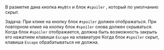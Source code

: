 В разметке дана кнопка `#myBtn` и блок `#spoiler` , который по умолчанию скрыт.

Задача:
При клике на кнопку блок `#spoiler` должен отображаться.
При повторном клике на кнопку блок `#spoiler` снова должен скрываться.
Когда блок `#spoiler` отображается, должна быть возможность закрыть его нажатием клавиши `Escapе` на клавиатуре
Когда блок `#spoiler` скрыт, клавиша `Escapе` обрабатываться не должна.